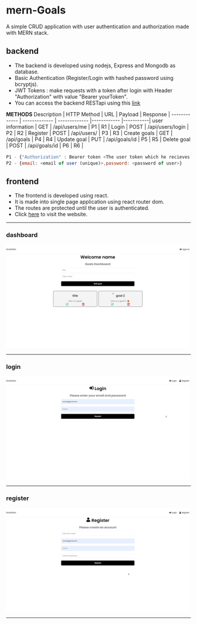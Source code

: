 # mern-Goals
A simple CRUD application with user authentication and authorization made with MERN stack.

## backend ##
* The backend is developed using nodejs, Express and Mongodb as database.
* Basic Authentication (Register/Login with hashed password using bcryptjs).
* JWT Tokens : make requests with a token after login with Header "Authorization" with value "Bearer yourToken".
* You can access the backend RESTapi using this [link](https://mernbackend-mao3.onrender.com "backend")

**METHODS**
Description      | HTTP Method   |      URL         |   Payload   |  Response |
-------------    | ------------- | -------------    |------------ |-----------|
user information | GET           | /api/users/me    |    P1       |  R1       |
Login            | POST          | /api/users/login |    P2       |  R2       |
Register         | POST          | /api/users/      |    P3       |  R3       |
Create goals     | GET           | /api/goals       |    P4       |  R4       |
Update goal      | PUT           | /api/goals/id    |    P5       |  R5       |
Delete goal      | POST          | /api/goals/id    |    P6       |  R6       |

```javascript
P1 - {"Authorization" : Bearer token <The user token which he recieves on successful login>}
P2 - {email: <email of user (unique)>,password: <password of user>}
```  

## frontend ##
* The frontend is developed using react.
* It is made into single page application using react router dom.
* The routes are protected until the user is authenticated.
* Click [here](https://premforreal.github.io/mern-Goals/ "backend") to visit the website.
------
### dashboard ###
<img src="dashboard.png" alt="dashboard" width="500"/>

------
### login ###
<img src="login.png" alt="dashboard" width="500"/>

------
### register ###
<img src="register.png" alt="dashboard" width="500"/>

------
